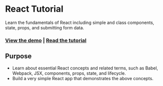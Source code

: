 # React Tutorial

Learn the fundamentals of React including simple and class components, state, props, and submitting form data.

### [View the demo](https://himansh-gjr.github.io/simple-react-app/) | [Read the tutorial](https://www.taniarascia.com/getting-started-with-react/)

## Purpose

- Learn about essential React concepts and related terms, such as Babel, Webpack, JSX, components, props, state, and lifecycle.
- Build a very simple React app that demonstrates the above concepts.

